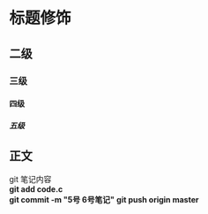 # 标题修饰
## 二级
### 三级
#### 四级
##### 五级  

## 正文	  
   git 笔记内容  
   **git add code.c**  
   **git commit -m "5号 6号笔记"**
   **git push origin master**
   
